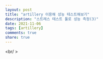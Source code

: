```yaml
---  
layout: post  
title: "artillery 이용해 성능 테스트해보기"   
description: "스트레스 테스트 툴로 성능 측정(3)"  
date: 2021-11-06
tags: [artillery]
comments: true  
share: true
---  
```


<br/ >










































